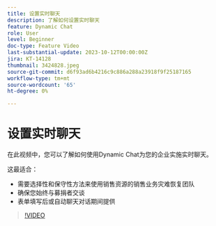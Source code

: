 ```yaml
---
title: 设置实时聊天
description: 了解如何设置实时聊天
feature: Dynamic Chat
role: User
level: Beginner
doc-type: Feature Video
last-substantial-update: 2023-10-12T00:00:00Z
jira: KT-14128
thumbnail: 3424828.jpeg
source-git-commit: d6f93ad6b4216c9c886a288a23918f9f25187165
workflow-type: tm+mt
source-wordcount: '65'
ht-degree: 0%

---
```



# 设置实时聊天

在此视频中，您可以了解如何使用Dynamic Chat为您的企业实施实时聊天。

这最适合：

* 需要选择性和保守性方法来使用销售资源的销售业务灾难恢复团队
* 确保您始终与募捐者交谈
* 表单填写后或自动聊天对话期间提供

>[!VIDEO](https://video.tv.adobe.com/v/3424828/?learn=on)
